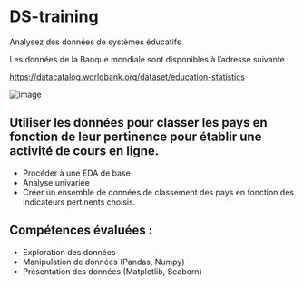 # DS-training

Analysez des données de systèmes éducatifs

Les données de la Banque mondiale sont disponibles à l’adresse suivante :

https://datacatalog.worldbank.org/dataset/education-statistics

![image](https://user-images.githubusercontent.com/37068938/113475036-98c30680-9473-11eb-8991-bf7a810cf851.png)

## Utiliser les données pour classer les pays en fonction de leur pertinence pour établir une activité de cours en ligne.

* Procéder à une EDA de base 
* Analyse univariée
* Créer un ensemble de données de classement des pays en fonction des indicateurs pertinents choisis.

## Compétences évaluées :

* Exploration des données 
* Manipulation de données (Pandas, Numpy)
* Présentation des données (Matplotlib, Seaborn)




